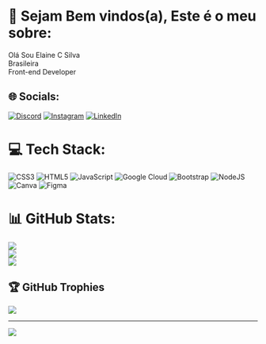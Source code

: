 # 💫 Sejam Bem vindos(a), Este é o meu sobre:
Olá Sou Elaine C Silva<br>Brasileira<br>Front-end Developer


## 🌐 Socials:
[![Discord](https://img.shields.io/badge/Discord-%237289DA.svg?logo=discord&logoColor=white)](https://discord.gg/elaine) [![Instagram](https://img.shields.io/badge/Instagram-%23E4405F.svg?logo=Instagram&logoColor=white)](https://instagram.com/ELAINNE_CDS) [![LinkedIn](https://img.shields.io/badge/LinkedIn-%230077B5.svg?logo=linkedin&logoColor=white)](https://linkedin.com/in/https://www.linkedin.com/in/ellaine-silva-574330150) 

# 💻 Tech Stack:
![CSS3](https://img.shields.io/badge/css3-%231572B6.svg?style=for-the-badge&logo=css3&logoColor=white) ![HTML5](https://img.shields.io/badge/html5-%23E34F26.svg?style=for-the-badge&logo=html5&logoColor=white) ![JavaScript](https://img.shields.io/badge/javascript-%23323330.svg?style=for-the-badge&logo=javascript&logoColor=%23F7DF1E) ![Google Cloud](https://img.shields.io/badge/Google%20Cloud-%234285F4.svg?style=for-the-badge&logo=google-cloud&logoColor=white) ![Bootstrap](https://img.shields.io/badge/bootstrap-%23563D7C.svg?style=for-the-badge&logo=bootstrap&logoColor=white) ![NodeJS](https://img.shields.io/badge/node.js-6DA55F?style=for-the-badge&logo=node.js&logoColor=white) ![Canva](https://img.shields.io/badge/Canva-%2300C4CC.svg?style=for-the-badge&logo=Canva&logoColor=white) 	![Figma](https://img.shields.io/badge/figma-%23F24E1E.svg?style=for-the-badge&logo=figma&logoColor=white)
# 📊 GitHub Stats:
![](https://github-readme-stats.vercel.app/api?username=elaineconceicaodasilva&theme=dark&hide_border=false&include_all_commits=false&count_private=false)<br/>
![](https://github-readme-streak-stats.herokuapp.com/?user=elaineconceicaodasilva&theme=dark&hide_border=false)<br/>
![](https://github-readme-stats.vercel.app/api/top-langs/?username=elaineconceicaodasilva&theme=dark&hide_border=false&include_all_commits=false&count_private=false&layout=compact)

## 🏆 GitHub Trophies
![](https://github-profile-trophy.vercel.app/?username=elaineconceicaodasilva&theme=radical&no-frame=false&no-bg=false&margin-w=4)

---
[![](https://visitcount.itsvg.in/api?id=elaineconceicaodasilva&icon=0&color=0)](https://visitcount.itsvg.in)

<!-- Proudly created with GPRM ( https://gprm.itsvg.in ) -->
